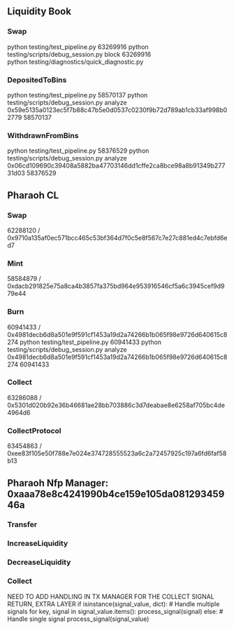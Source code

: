 ## Liquidity Book
### Swap
python testing/test_pipeline.py 63269916
python testing/scripts/debug_session.py block 63269916  
python testing/diagnostics/quick_diagnostic.py

### DepositedToBins
python testing/test_pipeline.py 58570137
python testing/scripts/debug_session.py analyze 0x59e5135a0123ec5f7b88c47b5e0d0537c0230f9b72d789ab1cb33af998b02779 58570137

### WithdrawnFromBins
python testing/test_pipeline.py 58376529
python testing/scripts/debug_session.py analyze 0x06cd109690c39408a5882ba47703146dd1cffe2ca8bce98a8b91349b27731d03 58376529


## Pharaoh CL
### Swap
62288120 / 0x9710a135af0ec571bcc465c53bf364d7f0c5e8f567c7e27c881ed4c7ebfd6ed7
### Mint
58584879 / 0xdacb291825e75a8ca4b3857fa375bd964e953916546cf5a6c3945cef9d979e44
### Burn
60941433 / 0x4981decb6d8a501e9f591cf1453a19d2a74266b1b065f98e9726d640615c8274
python testing/test_pipeline.py 60941433
python testing/scripts/debug_session.py analyze 0x4981decb6d8a501e9f591cf1453a19d2a74266b1b065f98e9726d640615c8274 60941433

### Collect
63286088 / 0x5301d020b92e36b46681ae28bb703886c3d7deabae8e6258af705bc4de4964d6
### CollectProtocol
63454863 / 0xee83f105e50f788e7e024e374728555523a6c2a72457925c197a6fd6faf58b13



## Pharaoh Nfp Manager: 0xaaa78e8c4241990b4ce159e105da08129345946a
### Transfer
### IncreaseLiquidity
### DecreaseLiquidity
### Collect





NEED TO ADD HANDLING IN TX MANAGER FOR THE COLLECT SIGNAL RETURN, EXTRA LAYER
if isinstance(signal_value, dict):
    # Handle multiple signals
    for key, signal in signal_value.items():
        process_signal(signal)
else:
    # Handle single signal
    process_signal(signal_value)